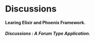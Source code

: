 # Discussions

#### Learing Elixir and Phoenix Framework.

##### Discussions : A Forum Type Application.
